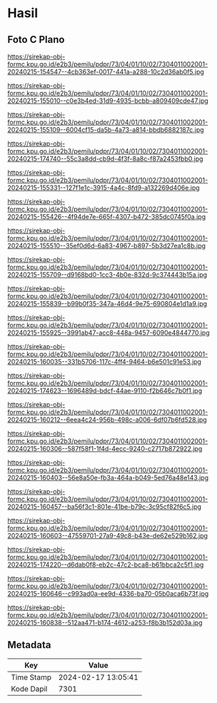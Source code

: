 # Hasil

## Foto C Plano

https://sirekap-obj-formc.kpu.go.id/e2b3/pemilu/pdpr/73/04/01/10/02/7304011002001-20240215-154547--4cb363ef-0017-441a-a288-10c2d36ab0f5.jpg

https://sirekap-obj-formc.kpu.go.id/e2b3/pemilu/pdpr/73/04/01/10/02/7304011002001-20240215-155010--c0e3b4ed-31d9-4935-bcbb-a809409cde47.jpg

https://sirekap-obj-formc.kpu.go.id/e2b3/pemilu/pdpr/73/04/01/10/02/7304011002001-20240215-155109--6004cf15-da5b-4a73-a814-bbdb6882187c.jpg

https://sirekap-obj-formc.kpu.go.id/e2b3/pemilu/pdpr/73/04/01/10/02/7304011002001-20240215-174740--55c3a8dd-cb9d-4f3f-8a8c-f87a2453fbb0.jpg

https://sirekap-obj-formc.kpu.go.id/e2b3/pemilu/pdpr/73/04/01/10/02/7304011002001-20240215-155331--127f1e1c-3915-4a4c-8fd9-a132269d406e.jpg

https://sirekap-obj-formc.kpu.go.id/e2b3/pemilu/pdpr/73/04/01/10/02/7304011002001-20240215-155426--4f94de7e-665f-4307-b472-385dc0745f0a.jpg

https://sirekap-obj-formc.kpu.go.id/e2b3/pemilu/pdpr/73/04/01/10/02/7304011002001-20240215-155510--35ef0d6d-6a83-4967-b897-5b3d27ea1c8b.jpg

https://sirekap-obj-formc.kpu.go.id/e2b3/pemilu/pdpr/73/04/01/10/02/7304011002001-20240215-155709--d9168bd0-1cc3-4b0e-832d-9c374443b15a.jpg

https://sirekap-obj-formc.kpu.go.id/e2b3/pemilu/pdpr/73/04/01/10/02/7304011002001-20240215-155839--b99b0f35-347a-46d4-9e75-690804e1d1a9.jpg

https://sirekap-obj-formc.kpu.go.id/e2b3/pemilu/pdpr/73/04/01/10/02/7304011002001-20240215-155925--3991ab47-acc8-448a-9457-6090e4844770.jpg

https://sirekap-obj-formc.kpu.go.id/e2b3/pemilu/pdpr/73/04/01/10/02/7304011002001-20240215-160035--331b5706-117c-4ff4-9464-b6e501c91e53.jpg

https://sirekap-obj-formc.kpu.go.id/e2b3/pemilu/pdpr/73/04/01/10/02/7304011002001-20240215-174623--1696489d-bdcf-44ae-9110-f2b646c7b0f1.jpg

https://sirekap-obj-formc.kpu.go.id/e2b3/pemilu/pdpr/73/04/01/10/02/7304011002001-20240215-160212--6eea4c24-956b-498c-a006-6df07b6fd528.jpg

https://sirekap-obj-formc.kpu.go.id/e2b3/pemilu/pdpr/73/04/01/10/02/7304011002001-20240215-160306--587f58f1-1f4d-4ecc-9240-c2717b872922.jpg

https://sirekap-obj-formc.kpu.go.id/e2b3/pemilu/pdpr/73/04/01/10/02/7304011002001-20240215-160403--56e8a50e-fb3a-464a-b049-5ed76a48e143.jpg

https://sirekap-obj-formc.kpu.go.id/e2b3/pemilu/pdpr/73/04/01/10/02/7304011002001-20240215-160457--ba56f3c1-801e-41be-b79c-3c95cf82f6c5.jpg

https://sirekap-obj-formc.kpu.go.id/e2b3/pemilu/pdpr/73/04/01/10/02/7304011002001-20240215-160603--47559701-27a9-49c8-b43e-de62e529b162.jpg

https://sirekap-obj-formc.kpu.go.id/e2b3/pemilu/pdpr/73/04/01/10/02/7304011002001-20240215-174220--d6dab0f8-eb2c-47c2-bca8-b61bbca2c5f1.jpg

https://sirekap-obj-formc.kpu.go.id/e2b3/pemilu/pdpr/73/04/01/10/02/7304011002001-20240215-160646--c993ad0a-ee9d-4336-ba70-05b0aca6b73f.jpg

https://sirekap-obj-formc.kpu.go.id/e2b3/pemilu/pdpr/73/04/01/10/02/7304011002001-20240215-160838--512aa471-b174-4612-a253-f8b3b152d03a.jpg


## Metadata

| Key        | Value               |
| ---------- | ------------------- |
| Time Stamp | 2024-02-17 13:05:41 |
| Kode Dapil | 7301                |




